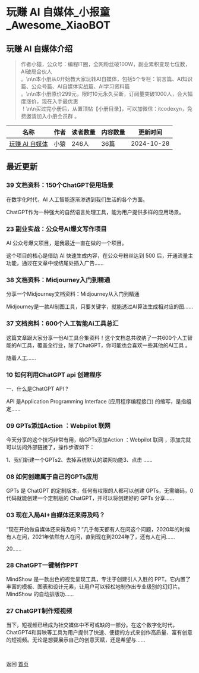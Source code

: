 # 玩赚 AI 自媒体_小报童_Awesome_XiaoBOT

## 玩赚 AI 自媒体介绍
> 作者小猿，公众号：编程IT圈，全网粉丝破100W，副业累积变现七位数，AI破局合伙人  
。\n\n本小册从0开始教大家玩转AI自媒体，包括5个专栏：前言篇、AI知识篇、公众号篇、AI自媒体实战篇、AI学习资料篇  
。\n\n本小册原价299元，限时10元永久买断，订阅量突破1000人，会大幅度涨价，现在入手最优惠  
！\n\n买过完小册后，从置顶帖【小册目录】，可以加微信：itcodexyn，免费邀请加入小册会员群 。  
  


|名称|作者|读者数量|内容数量|更新时间|
|---|---|---|---|---|
|[玩赚 AI 自媒体](https://xiaobot.net/p/playchatgpt666?refer=9c3f1c95-a052-465a-9902-f6d75080262a)|小猿|246人|36篇|2024-10-28|

## 最近更新
### 39 文档资料：150个ChatGPT使用场景

在数字化时代，AI 人工智能逐渐渗透到我们生活的各个方面。

ChatGPT作为一种强大的自然语言处理工具，能为用户提供多样的应用场景。

### 23 副业实战：公众号AI爆文写作项目

AI 公众号爆文项目，是我最近一直在做的一个项目。

这个项目的核心是借助 AI 快速生成内容，在公众号粉丝达到 500 后，开通流量主功能，通过在文章中或结尾处插入广告......

### 38 文档资料：Midjourney入门到精通

分享一个Midjourney文档资料：Midjourney从入门到精通

Midjourney是一款AI制图工具，只要关键字，就能透过AI算法生成相对应的图......

### 37 文档资料：600个人工智能Ai工具总汇

这篇文章跟大家分享一份AI工具合集资料！这个文档总共收纳了一共600个人工智能的AI工具，覆盖全行业，除了ChatGPT，你可能也会喜欢一些其他的AI工具
。

随着人工......

### 10 如何利用ChatGPT api 创建程序

一、什么是ChatGPT API ?

API 是Application Programming Interface (应用程序编程接口) 的缩写，是指组定......

### 09 GPTs添加Action ：Webpilot 联网

今天分享的这个技巧非常有用，给GPTs添加Action ：Webpilot 联网 ，添加完就可以访问外部链接了，操作步骤如下：

1、我们新建一个GPTs2、去掉系统默认的联网功能3、点击 ......

### 08 如何创建属于自己的GPTs应用

GPTs 是 ChatGPT 的定制版本，任何有权限的人都可以创建 GPTs，无需编码，0 代码就能创建一个定制版的 ChatGPT，并可以将创建好的
GPTs 分享......

### 03 现在入局AI+自媒体还来得及吗？

“现在开始做自媒体还来得及吗？”几乎每天都有人在问这个问题，2020年的时候有人在问，2021年依然有人在问，直到现在到2024年了，还有人在问……

20......

### 28 ChatGPT一键制作PPT

MindShow 是一款出色的视觉呈现工具，专注于创建引人入胜的
PPT。它内置了丰富的模板、图表和设计元素，让用户可以轻松地制作出专业级别的幻灯片。MindShow 的自动排版功......

### 27 ChatGPT制作短视频

当下，短视频已经成为社交媒体中不可或缺的一部分。在这个数字化时代，ChatGPT4和剪映等工具为用户提供了快速、便捷的方式来创作高质量、富有创意的短视频。无论是想要展示自己的创意天赋，还是希望与......


<a href="https://github.com/Reno9527/awesome-xiaobot" style="color: white; text-decoration: none;">awesome-xiaobot</a>

返回 [首页](../README.md)
